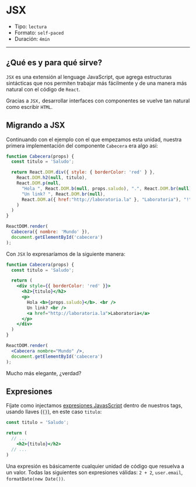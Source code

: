 # JSX

* Tipo: `lectura`
* Formato: `self-paced`
* Duración: `4min`

***

## ¿Qué es y para qué sirve?

`JSX` es una extensión al lenguage JavaScript, que agrega estructuras
sintácticas que nos permiten trabajar más fácilmente y de una manera más natural
con el código de `React`.

Gracias a `JSX,` desarrollar interfaces con componentes se vuelve tan natural
como escribir `HTML`.

## Migrando a JSX

Continuando con el ejemplo con el que empezamos esta unidad, nuestra primera
implementación del componente `Cabecera` era algo así:

```js
function Cabecera(props) {
  const titulo = 'Saludo';

  return React.DOM.div({ style: { borderColor: 'red' } },
    React.DOM.h2(null, titulo),
    React.DOM.p(null,
      "Hola ", React.DOM.b(null, props.saludo), ".", React.DOM.br(null),
      "Un link? ", React.DOM.br(null),
      React.DOM.a({ href:"http://laboratoria.la" }, "Laboratoria"), "!"
    )
  )
}

ReactDOM.render(
  Cabecera({ nombre: 'Mundo' }),
  document.getElementById('cabecera')
);
```

Con `JSX` lo expresaríamos de la siguiente manera:

```jsx
function Cabecera(props) {
  const titulo = 'Saludo';

  return (
    <div style={{ borderColor: 'red' }}>
      <h2>{titulo}</h2>
      <p>
        Hola <b>{props.saludo}</b>. <br />
        Un link? <br />
        <a href="http://laboratoria.la">Laboratoria</a>
      </p>
    </div>
  )
}

ReactDOM.render(
  <Cabecera nombre="Mundo" />,
  document.getElementById('cabecera')
);
```

Mucho más elegante, ¿verdad?

## Expresiones

Fíjate como injectamos [expresiones JavasScript](https://developer.mozilla.org/en-US/docs/Web/JavaScript/Guide/Expressions_and_Operators#Expressions)
dentro de nuestros tags, usando llaves (`{}`), en este caso `titulo`:

```jsx
const titulo = 'Saludo';

return (
  // ...
    <h2>{titulo}</h2>
  // ...
)
```

Una expresión es básicamente cualquier unidad de código que resuelva a un valor.
Todas las siguientes son expresiones válidas: `2 + 2`, `user.email`,
`formatDate(new Date())`.
